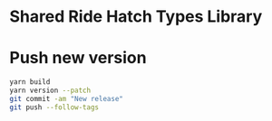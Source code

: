 # Shared Ride Hatch Types Library

# Push new version

```sh
yarn build
yarn version --patch
git commit -am "New release"
git push --follow-tags
```